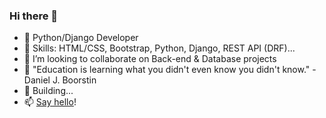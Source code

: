 ### Hi there 👋

<!--
**3k3n3/3k3n3** is a ✨ _special_ ✨ repository because its `README.md` (this file) appears on your GitHub profile.
-->

- 🔭 Python/Django Developer 
- 🌱 Skills: HTML/CSS, Bootstrap, Python, Django, REST API (DRF)...
- 👯 I’m looking to collaborate on Back-end & Database projects
- 🤔 "Education is learning what you didn't even know you didn't know." - Daniel J. Boorstin
- 💬 Building...
- 📫 [Say hello](mailto:ekene.n.clarence@gmail.com)!
